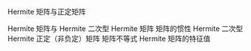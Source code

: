 
Hermite 矩阵与正定矩阵

Hermite 矩阵与 Hermite 二次型
	Hermite 矩阵
	矩阵的惯性
	Hermite 二次型
Hermite 正定（非负定）矩阵
矩阵不等式
Hermite 矩阵的特征值

